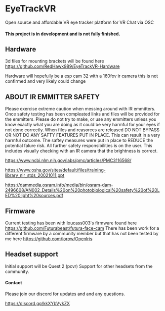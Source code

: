 # EyeTrackVR
Open source and affordable VR eye tracker platform for VR Chat via OSC
#### This project is in development and is not fully finished.
## Hardware
3d files for mounting brackets will be found here https://github.com/RedHawk989/EyeTrackVR-Hardware

Hardware will hopefully be a esp cam 32 with a 160fov ir camera this is not confirmed and very likely could change

## ABOUT IR EMMITTER SAFETY
Please exercise extreme caution when messing around with IR emmitters.
Once safety testing has been compleated links and files will be provided for the emmitters. Please do not try to make, or use any emmitters unless you know exactly what you are doing as it could be very harmful for your eyes if not done correctly. 
When files and reasorces are released DO NOT BYPASS OR NOT DO ANY SAFTY FEATURES PUT IN PLACE. This can result in a very harmful outcome. 
The saftey measures were put in place to REDUCE the potential falure risk. All further safety responsibilities is on the user.
This includes visually checking with an IR camera that the brightness is correct.

https://www.ncbi.nlm.nih.gov/labs/pmc/articles/PMC3116568/

https://www.osha.gov/sites/default/files/training-library_nir_stds_20021011.ppt

https://dammedia.osram.info/media/bin/osram-dam-2496608/AN002_Details%20on%20photobiological%20safety%20of%20LED%20light%20sources.pdf

## Firmware
Current testing has been with loucass003's firmware found here https://github.com/Futurabeast/futura-face-cam
There has been work for a different firmware by a community member but that has not been tested by me here https://github.com/lorow/OpenIris

## Headset support
Initial support will be Quest 2 (pcvr) 
Support for other headsets from the community.

#### Contact 

Please join our discord for updates and and any questions.

https://discord.gg/kkXYbVykZX



